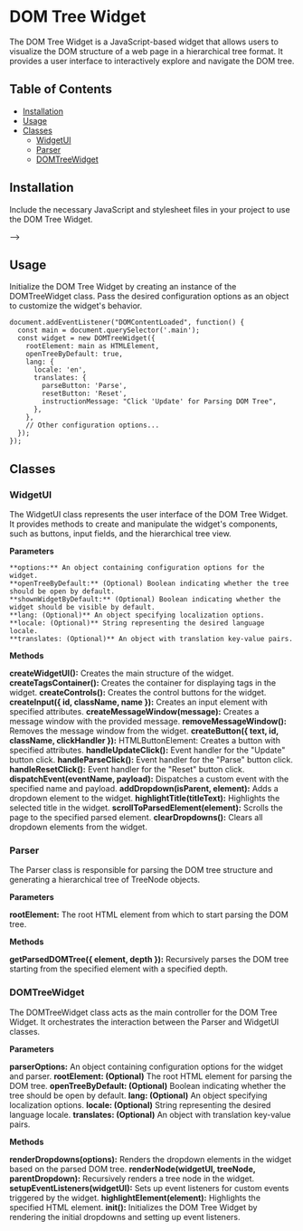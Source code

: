 # DOM Tree Widget

The DOM Tree Widget is a JavaScript-based widget that allows users to visualize the DOM structure of a web page in a hierarchical tree format. It provides a user interface to interactively explore and navigate the DOM tree.

## Table of Contents

- [Installation](#installation)
- [Usage](#usage)
- [Classes](#classes)
  - [WidgetUI](#widgetui)
  - [Parser](#parser)
  - [DOMTreeWidget](#domtreewidget)

## Installation

Include the necessary JavaScript and stylesheet files in your project to use the DOM Tree Widget.
<!-- 
```html
<!-- Include the main stylesheet -->
<link rel="stylesheet" href="path/to/main.css">

<!-- Include the JavaScript files -->
<script src="path/to/main.js"></script> -->


## Usage

Initialize the DOM Tree Widget by creating an instance of the DOMTreeWidget class. Pass the desired configuration options as an object to customize the widget's behavior.

```
document.addEventListener("DOMContentLoaded", function() {
  const main = document.querySelector('.main');
  const widget = new DOMTreeWidget({
    rootElement: main as HTMLElement,
    openTreeByDefault: true,
    lang: {
      locale: 'en',
      translates: {
        parseButton: 'Parse',
        resetButton: 'Reset',
        instructionMessage: "Click 'Update' for Parsing DOM Tree",
      },
    },
    // Other configuration options...
  });
});
```

## Classes

### WidgetUI

The WidgetUI class represents the user interface of the DOM Tree Widget. It provides methods to create and manipulate the widget's components, such as buttons, input fields, and the hierarchical tree view.

**Parameters**
```
**options:** An object containing configuration options for the widget.
**openTreeByDefault:** (Optional) Boolean indicating whether the tree should be open by default.
**shownWidgetByDefault:** (Optional) Boolean indicating whether the widget should be visible by default.
**lang: (Optional)** An object specifying localization options.
**locale: (Optional)** String representing the desired language locale.
**translates: (Optional)** An object with translation key-value pairs.
```

**Methods**

**createWidgetUI():** Creates the main structure of the widget.
**createTagsContainer():** Creates the container for displaying tags in the widget.
**createControls():** Creates the control buttons for the widget.
**createInput({ id, className, name }):** Creates an input element with specified attributes.
**createMessageWindow(message):** Creates a message window with the provided message.
**removeMessageWindow():** Removes the message window from the widget.
**createButton({ text, id, className, clickHandler }):** HTMLButtonElement: Creates a button with specified attributes.
**handleUpdateClick():** Event handler for the "Update" button click.
**handleParseClick():** Event handler for the "Parse" button click.
**handleResetClick():** Event handler for the "Reset" button click.
**dispatchEvent(eventName, payload):** Dispatches a custom event with the specified name and payload.
**addDropdown(isParent, element):** Adds a dropdown element to the widget.
**highlightTitle(titleText):** Highlights the selected title in the widget.
**scrollToParsedElement(element):** Scrolls the page to the specified parsed element.
**clearDropdowns():** Clears all dropdown elements from the widget.


### Parser

The Parser class is responsible for parsing the DOM tree structure and generating a hierarchical tree of TreeNode objects.

**Parameters** 

**rootElement:** The root HTML element from which to start parsing the DOM tree.

**Methods**

**getParsedDOMTree({ element, depth }):** Recursively parses the DOM tree starting from the specified element with a specified depth.


### DOMTreeWidget

The DOMTreeWidget class acts as the main controller for the DOM Tree Widget. It orchestrates the interaction between the Parser and WidgetUI classes.

**Parameters**

**parserOptions:** An object containing configuration options for the widget and parser.
**rootElement: (Optional)** The root HTML element for parsing the DOM tree.
**openTreeByDefault: (Optional)** Boolean indicating whether the tree should be open by default.
**lang: (Optional)** An object specifying localization options.
**locale: (Optional)** String representing the desired language locale.
**translates: (Optional)** An object with translation key-value pairs.

**Methods**

**renderDropdowns(options):** Renders the dropdown elements in the widget based on the parsed DOM tree.
**renderNode(widgetUI, treeNode, parentDropdown):** Recursively renders a tree node in the widget.
**setupEventListeners(widgetUI):** Sets up event listeners for custom events triggered by the widget.
**highlightElement(element):** Highlights the specified HTML element.
**init():** Initializes the DOM Tree Widget by rendering the initial dropdowns and setting up event listeners.
